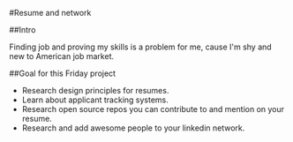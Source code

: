 #Resume and network

##Intro

Finding job and proving my skills is a problem for me, cause I'm shy and new to American job market.

##Goal for this Friday project

* Research design principles for resumes.
* Learn about applicant tracking systems.
* Research open source repos you can contribute to and mention on your resume.
* Research and add awesome people to your linkedin network.
